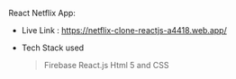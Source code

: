 React Netflix App:

- Live Link : https://netflix-clone-reactjs-a4418.web.app/

- Tech Stack used
    > Firebase
    > React.js
    > Html 5 and CSS


